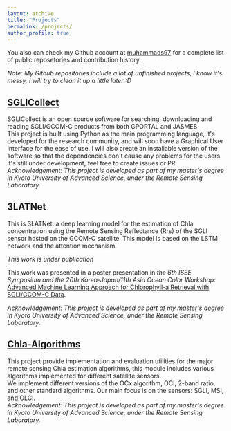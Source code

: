 ```yaml
---
layout: archive
title: "Projects"
permalink: /projects/
author_profile: true
---
```


You also can check my Github account at [muhammads97](https://github.com/muhammads97) for a complete list of public reposetories and contribution history.

*Note: My Github repositories include a lot of unfinished projects, I know it's messy, I will try to clean it up a little later :D*

## [SGLICollect](https://github.com/muhammads97/SGLICollect)
SGLICollect is an open source software for searching, downloading and reading SGLI/GCOM-C products from both GPORTAL and JASMES. \
This project is built using Python as the main programming language, it's developed for the research community, and will soon have a Graphical User Interface for the ease of use. I will also create an installable version of the software so that the dependencies don't cause any problems for the users. it's still under development, feel free to create issues or PR. \
*Acknowledgement: This project is developed as part of my master's degree in Kyoto University of Advanced Science, under the Remote Sensing Laboratory.* 

## 3LATNet
This is 3LATNet: a deep learning model for the estimation of Chla concentration using the Remote Sensing Reflectance (Rrs) of the SGLI sensor hosted on the GCOM-C satellite. This model is based on the LSTM network and the attention mechanism. 

*This work is under publication*

This work was presented in a poster presentation in *the 6th ISEE Symposium and the 20th Korea-Japan/11th Asia Ocean Color Workshop*: [Advanced Machine Learning Approach for Chlorophyll-a Retrieval with SGLI/GCOM-C Data](../files/3LATNet_Poster.pdf).

*Acknowledgement: This project is developed as part of my master's degree in Kyoto University of Advanced Science, under the Remote Sensing Laboratory.* 

## [Chla-Algorithms](https://github.com/muhammads97/Chla-algorithms)
This project provide implementation and evaluation utilities for the major remote sensing Chla estimation algorithms, this module includes various algorithms implemented for different satellite sensors. \
We implement different versions of the OCx algorithm, OCI, 2-band ratio, and other standard algorithms.
Our main focus is on the sensors: SGLI, MSI, and OLCI. \
*Acknowledgement: This project is developed as part of my master's degree in Kyoto University of Advanced Science, under the Remote Sensing Laboratory.* 